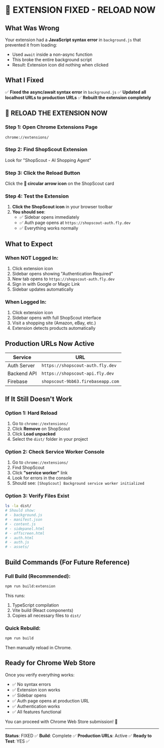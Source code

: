 # 🔧 EXTENSION FIXED - RELOAD NOW

## What Was Wrong

Your extension had a **JavaScript syntax error** in `background.js` that prevented it from loading:
- Used `await` inside a non-async function
- This broke the entire background script
- Result: Extension icon did nothing when clicked

## What I Fixed

✅ **Fixed the async/await syntax error** in `background.js`
✅ **Updated all localhost URLs to production URLs**
✅ **Rebuilt the extension completely**

## 🚀 RELOAD THE EXTENSION NOW

### Step 1: Open Chrome Extensions Page
```
chrome://extensions/
```

### Step 2: Find ShopScout Extension
Look for "ShopScout - AI Shopping Agent"

### Step 3: Click the Reload Button
Click the **🔄 circular arrow icon** on the ShopScout card

### Step 4: Test the Extension
1. **Click the ShopScout icon** in your browser toolbar
2. **You should see**:
   - ✅ Sidebar opens immediately
   - ✅ Auth page opens at `https://shopscout-auth.fly.dev`
   - ✅ Everything works normally

## What to Expect

### When NOT Logged In:
1. Click extension icon
2. Sidebar opens showing "Authentication Required"
3. New tab opens to `https://shopscout-auth.fly.dev`
4. Sign in with Google or Magic Link
5. Sidebar updates automatically

### When Logged In:
1. Click extension icon
2. Sidebar opens with full ShopScout interface
3. Visit a shopping site (Amazon, eBay, etc.)
4. Extension detects products automatically

## Production URLs Now Active

| Service | URL |
|---------|-----|
| Auth Server | `https://shopscout-auth.fly.dev` |
| Backend API | `https://shopscout-api.fly.dev` |
| Firebase | `shopscout-9bb63.firebaseapp.com` |

## If It Still Doesn't Work

### Option 1: Hard Reload
1. Go to `chrome://extensions/`
2. Click **Remove** on ShopScout
3. Click **Load unpacked**
4. Select the `dist/` folder in your project

### Option 2: Check Service Worker Console
1. Go to `chrome://extensions/`
2. Find ShopScout
3. Click **"service worker"** link
4. Look for errors in the console
5. Should see: `[ShopScout] Background service worker initialized`

### Option 3: Verify Files Exist
```bash
ls -la dist/
# Should show:
# - background.js
# - manifest.json
# - content.js
# - sidepanel.html
# - offscreen.html
# - auth.html
# - auth.js
# - assets/
```

## Build Commands (For Future Reference)

### Full Build (Recommended):
```bash
npm run build:extension
```

This runs:
1. TypeScript compilation
2. Vite build (React components)
3. Copies all necessary files to `dist/`

### Quick Rebuild:
```bash
npm run build
```

Then manually reload in Chrome.

## Ready for Chrome Web Store

Once you verify everything works:
- ✅ No syntax errors
- ✅ Extension icon works
- ✅ Sidebar opens
- ✅ Auth page opens at production URL
- ✅ Authentication works
- ✅ All features functional

You can proceed with Chrome Web Store submission! 🎉

---

**Status**: FIXED ✅
**Build**: Complete ✅
**Production URLs**: Active ✅
**Ready to Test**: YES ✅
